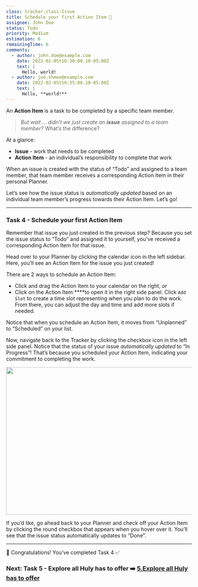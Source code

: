 ```yaml
---
class: tracker:class:Issue
title: Schedule your first Action Item 📆
assignee: John Doe
status: Todo
priority: Medium
estimation: 6
remainingTime: 6
comments:
  - author: john.doe@example.com
    date: 2022-02-05t10:30:00.10-05:00Z
    text: |
      Hello, world!
  - author: joe.shmoe@example.com
    date: 2022-02-05t10:35:00.10-05:00Z
    text: |
      Hello, **world!**
---
```

An **Action Item** is a task to be completed by a specific team member. 

> *But wait … didn’t we just create an **issue** assigned to a team member?* What’s the difference? 

At a glance:

* **Issue** - work that needs to be completed 
* **Action Item** - an individual’s responsibility to complete that work

When an issue is created with the status of “Todo” and assigned to a team member, that team member receives a corresponding Action Item in their personal Planner.

Let’s see how the issue status is *automatically updated* based on an individual team member’s progress towards their Action Item. Let’s go!

---

### Task 4 - Schedule your first Action Item

Remember that issue you just created in the previous step? Because you set the issue status to “Todo” and assigned it to yourself, you’ve received a corresponding Action Item for that issue.

Head over to your Planner by clicking the calendar icon in the left sidebar. Here, you’ll see an Action Item for the issue you just created!

There are 2 ways to schedule an Action Item:

* Click and drag the Action Item to your calendar on the right, *or*
* Click on the Action Item ****to open it in the right side panel. Click `Add Slot` to create a time slot representing when you plan to do the work. From there, you can adjust the day and time and add more slots if needed.

Notice that when you schedule an Action Item, it moves from “Unplanned” to “Scheduled” on your list.

Now, navigate back to the Tracker by clicking the checkbox icon in the left side panel. Notice that the status of your issue *automatically updated* to “In Progress”! That’s because you scheduled your Action Item, indicating your commitment to completing the work.

<img src="../files/onboarding-create-todo.gif" width="640" height="400"/>

If you’d like, go ahead back to your Planner and check off your Action Item by clicking the round checkbox that appears when you hover over it. You’ll see that the issue status automatically updates to “Done”.

---

🎉 Congratulations! You’ve completed Task 4 ✅  

### Next: Task 5 - Explore all Huly has to offer ➡️ [5.Explore all Huly has to offer](./5.Explore%20all%20Huly%20has%20to%20offer.md)
